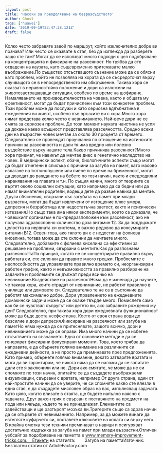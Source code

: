 ```yaml
---
layout: post
title: 'Насоки за преодоляване на безразсъдството'
author: Ghost
tags: ['huawei']
date: '2019-09-19T23:47:38.121Z'
draft: false
---
```


Колко често забравяте завой по маршрут, който изключително добре ви познава? Или често се оказвате в стая, без да изглежда да разберете защо сте там? Могат да се използват много подходи с цел подобряване на концентрацията и фиксиране на разсеяност. Но трябва да сте отдадени на каузата, като същевременно притежавате малко въображение.По същество отсъстващото съзнание може да се обясни като проблем, който не позволява на хората да се съсредоточат върху случващото се в непосредственото им обкръжение. Такива хора се оказват в неравностойно положение и дори са изложени на животозастрашаващи ситуации, особено по време на шофиране. Намаляването на производителността на човека, както и общата му ефективност, могат да бъдат причислени към този конкретен проблем. Този проблем може да послужи и като сериозна вдлъбнатина в ежедневния ви живот, особено във връзките ви с хора.Много хора нямат представа колко често е невниманието. Най-вече дори не се смята за сериозен проблем. До този момент науката наистина не успя да докаже какво всъщност представлява разсеяността. Средно всеки ден на възрастен човек мечтае за около 30 процента от времето. Следователно се провеждат проучвания по отношение на истинските причини за разсеяността и дали тя има вредно или полезно въздействие върху нашите тела.Какво причинява разсеяност?Много хора приемат, че навикът да мечтае днес е генетично наследство на човек. В медицински аспект, обаче, биологичните аспекти също могат да бъдат отчетени в списъка с причини за загуба на памет, като масово излагане на тютюнопушене или пиене по време на бременност, могат да доведат до раждането на бебето по този начин, както и следродилни наранявания на главата и т.н. По същия начин, много от теориите се въртят около социални ситуации, като например да са бедни или да нямат внимателни родители, водещи дете да развие навика да мечтае. Други обяснения, свързани със загубата на памет при млади възрастни, могат да бъдат извлечени от изтощение плюс умора, депресия и безработица или недостатъчна заетост, както и психически изтезания.Но също така има някои експерименти, които са доказали, че човешкият организъм е по-предразположен към разсеяност, ако не получава здравословно количество доза витамин 12. За да поддържате целостта на нервната си система, е важно редовно да консумирате витамин В12. Освен това, ако тялото ви е с недостиг на фолиева киселина, тогава може да сте склонни да мечтаете много. Следователно, добавките с фолиева киселина са ефективни за решаване на проблеми, свързани с мечтите.Как да разпознаем разсеяносттаПо принцип, когато не се концентрирате правилно върху работата си, сте склонни да правите много грешки. Проблемите с неспособността да управлявате правилно времето си, неорганизиран работен график, както и невъзможността за правилно разбиране на задачите и проблемите се дължат преди всичко на невнимание.Въздействие на разсеяностНяма да е изненада да научите, че такива хора, които страдат от невнимание, не работят правилно в училище или домовете си. Следователно те не са в състояние да работят максимално добре. Дори управлението на ежедневните домакински задачи може да се окаже твърде много. Помислете само как би се чувствал съпругът или детето ви, ако забравите рождения му ден? Следователно, при такива хора дори ежедневната функционалност може да бъде доста неефективна. Което от своя страна води до безсилие и дори депресия.Фиксиране на разсеяност или загуба на паметНо няма нужда да се притеснявате, защото всичко, дори и невниманието може да се оправи. Има много начини да се избегне отсъствието на съзнанието. Една от основните методи е да се генерират фиксирани фокусирани моменти. Това, което трябва да направите, е да обърнете голямо внимание на различните си ежедневни дейности, а не просто да преминавате през предложенията. Като пример, обърнете голямо внимание, докато затваряте вратата и мога да ви гарантирам, че никога няма да се наложи да се запитате дали сте я заключили или не. Дори ако смятате, че може да не си спомняте по този начин, опитайте се да създадете въображаеми визуализации, свързани с вратата, например.От друга страна, един от най-простите начини да се уверите, че си спомняте какво сте влезли в една стая, е да създадете мисловен образ на вас, изпълняващ задачата. Като цяло, когато влизате в стаята, ще бъдете напълно наясно с задачата. Друг важен трик е свързан с поставянето на предмети на пода или някъде, където те не принадлежат. Елементите са задействащи и ще разтърсят мозъка ви.Тригерите също са здрав начин да се отървете от невниманието. Например, за да можете винаги да изтегляте куфарчето си, поставете ключовете на колата си върху него. В крайна сметка тези техники преминават в навици и осигуряват достатъчно издръжка за загуба на памет при млади възрастни.Отличен уебсайт за подобряване на паметта е www.memory-improvement-tricks.com.    Етикети на статията:        Загуба на паметтаИзточник: Безплатни статии от ArticleFactory.com
